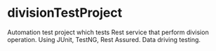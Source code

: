 # divisionTestProject

Automation test project which tests Rest service that perform division operation. 
Using JUnit, TestNG, Rest Assured. 
Data driving testing. 